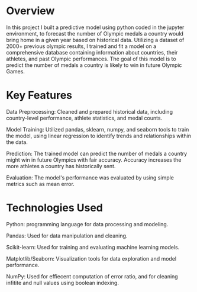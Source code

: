 # Overview
In this project I built a predictive model using python coded in the jupyter environment,
to forecast the number of Olympic medals a country would bring home in a given year based on historical data. 
Utilizing a dataset of 2000+ previous olympic results, I trained and fit a model on a comprehensive database containing information about countries, their athletes, and past Olympic performances.
The goal of this model is to predict the number of medals a country is likely to win in future Olympic Games.

# Key Features
Data Preprocessing: Cleaned and prepared historical data, including country-level performance, athlete statistics, and medal counts. 

Model Training: Utilized pandas, sklearn, numpy, and seaborn tools to train the model, using linear regression to identify trends and relationships within the data.

Prediction: The trained model can predict the number of medals a country might win in future Olympics with fair accuracy. Accuracy increases the more athletes a country has historically sent.

Evaluation: The model's performance was evaluated by using simple metrics such as mean error.

# Technologies Used
Python: programming language for data processing and modeling.

Pandas: Used for data manipulation and cleaning.

Scikit-learn: Used for training and evaluating machine learning models.

Matplotlib/Seaborn: Visualization tools for data exploration and model performance.

NumPy: Used for effiecent computation of error ratio, and for cleaning infitite and null values using boolean indexing.
